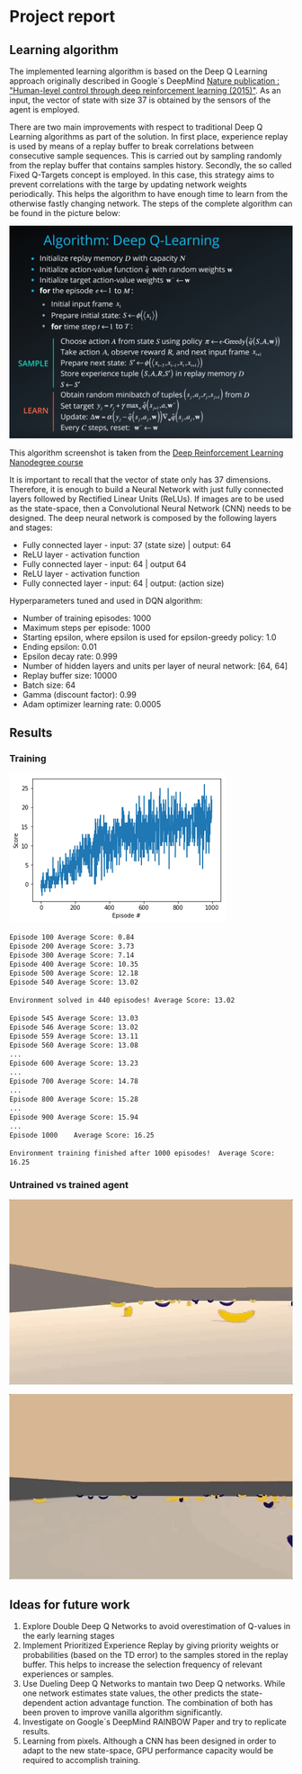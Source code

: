 # Project report

## Learning algorithm

The implemented learning algorithm is based on the Deep Q Learning approach originally described in Google´s DeepMind [Nature publication : "Human-level control through deep reinforcement learning (2015)"](https://storage.googleapis.com/deepmind-media/dqn/DQNNaturePaper.pdf). As an input, the vector of state with size 37 is obtained by the sensors of the agent is employed.

There are two main improvements with respect to traditional Deep Q Learning algorithms as part of the solution. In first place, experience replay is used by means of a replay buffer to break correlations between consecutive sample sequences. This is carried out by sampling randomly from the replay buffer that contains samples history. Secondly, the so called Fixed Q-Targets concept is employed. In this case, this strategy aims to prevent correlations with the targe by updating network weights periodically. This helps the algorithm to have enough time to learn from the otherwise fastly changing network. The steps of the complete algorithm can be found in the picture below:

![Deep Q-Learning algorithm from Udacity course](./images/DQN.png)

This algorithm screenshot is taken from the [Deep Reinforcement Learning Nanodegree course](https://www.udacity.com/course/deep-reinforcement-learning-nanodegree--nd893)

It is important to recall that the vector of state only has 37 dimensions. Therefore, it is enough to build a Neural Network with just fully connected layers followed by Rectified Linear Units (ReLUs). If images are to be used as the state-space, then a Convolutional Neural Network (CNN) needs to be designed. The deep neural network is composed by the following layers and stages:

- Fully connected layer - input: 37 (state size) | output: 64
- ReLU layer - activation function
- Fully connected layer - input: 64 |  output 64
- ReLU layer - activation function
- Fully connected layer - input: 64 | output: (action size)

Hyperparameters tuned and used in DQN algorithm:

- Number of training episodes: 1000
- Maximum steps per episode: 1000
- Starting epsilon, where epsilon is used for epsilon-greedy policy: 1.0
- Ending epsilon: 0.01
- Epsilon decay rate: 0.999
- Number of hidden layers and units per layer of neural network: [64, 64]
- Replay buffer size: 10000
- Batch size: 64
- Gamma (discount factor): 0.99
- Adam optimizer learning rate: 0.0005

## Results

### Training

![results](./images/training.png)

```
Episode 100	Average Score: 0.84
Episode 200	Average Score: 3.73
Episode 300	Average Score: 7.14
Episode 400	Average Score: 10.35
Episode 500	Average Score: 12.18
Episode 540	Average Score: 13.02

Environment solved in 440 episodes!	Average Score: 13.02

Episode 545	Average Score: 13.03
Episode 546	Average Score: 13.02
Episode 559	Average Score: 13.11
Episode 560	Average Score: 13.08
...
Episode 600	Average Score: 13.23
...
Episode 700	Average Score: 14.78
...
Episode 800	Average Score: 15.28
...
Episode 900	Average Score: 15.94
...
Episode 1000	Average Score: 16.25

Environment training finished after 1000 episodes!	Average Score: 16.25
```

### Untrained vs trained agent

![untrained](./images/untrained_agent.gif)

![trained](./images/trained_agent.gif)

## Ideas for future work



1. Explore Double Deep Q Networks to avoid overestimation of Q-values in the early learning stages 
3. Implement Prioritized Experience Replay by giving priority weights or probabilities (based on the TD error) to the samples stored in    the replay buffer. This helps to increase the selection frequency of relevant experiences or samples.
4. Use Dueling Deep Q Networks to mantain two Deep Q networks. While one network estimates state values, the other predicts the state-      dependent action advantage function. The combination of both has been proven to improve vanilla algorithm significantly.
5. Investigate on Google´s DeepMind RAINBOW Paper and try to replicate results.
6. Learning from pixels. Although a CNN has been designed in order to adapt to the new state-space, GPU performance capacity would be      required to accomplish training.
